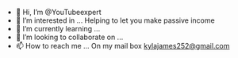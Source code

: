 - 👋 Hi, I’m @YouTubeexpert
- 👀 I’m interested in ... Helping to let you make passive income 
- 🌱 I’m currently learning ...
- 💞️ I’m looking to collaborate on ...
- 📫 How to reach me ...
On my mail box kylajames252@gmail.com
<!---
YouTubeexpert/YouTubeexpert is a ✨ special ✨ repository because its `README.md` (this file) appears on your GitHub profile.
You can click the Preview link to take a look at your changes.
--->
